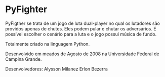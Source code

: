 # PyFighter
PyFigther se trata de um jogo de luta dual-player no qual os lutadores são providos apenas de chutes. Eles podem pular e chutar os adversários. É possível escolher o cenário para a luta e o jogo possui música de fundo.

Totalmente criado na linguagem Python.

Desenvolvido em meados de Agosto de 2008 na Universidade Federal de Campina Grande.

Desenvolvedores:
Alysson Milanez
Erlon Bezerra
